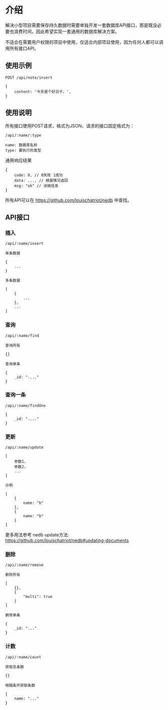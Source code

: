 # 介绍

解决小型项目需要保存持久数据时需要单独开发一套数据库API接口，那是既没必要也浪费时间，因此希望实现一套通用的数据库解决方案。

不适合在需要用户权限的项目中使用，仅适合内部项目使用，因为任何人都可以调用所有接口API。

## 使用示例

```
POST /api/note/insert

{
    content: '今天是个好日子。',
}
```

## 使用说明

所有接口使用POST请求，格式为JSON，请求的接口固定格式为：

```
/api/:name/:type

name: 数据库名称
type: 要执行的类型
```

通用响应结果

```
{
    code: 0, // 0失败 1成功
    data: ..., // 根据情况返回
    msg: "ok" // 详细信息
}
```

所有API可以在 https://github.com/louischatriot/nedb 中查找。

## API接口

### 插入

```
/api/:name/insert

单条数据

{
    ...
}

多条数据

[
    {
        ...
    },
    ...
]
```

### 查询

```
/api/:name/find

查询所有

{}

查询单条

{
    _id: "...."
}
```

### 查询一条

```
/api/:name/findOne

{
    _id: "...."
}
```

### 更新

```
/api/:name/update

[
    参数1，
    参数2，
    ...
]

示例

[
	{
		name: "b"
	},
	{
		name: "b"
	}
]
```

更多用法参考 nedb update方法: https://github.com/louischatriot/nedb#updating-documents

### 删除

```
/api/:name/remove

删除所有

[
	{},
	{
		"multi": true
	}
]

删除单条

{
    _id: "..."
}
```

### 计数

```
/api/:name/count

获取总条数

{}

根据条件获取条数

{
    name: "..."
}
```
